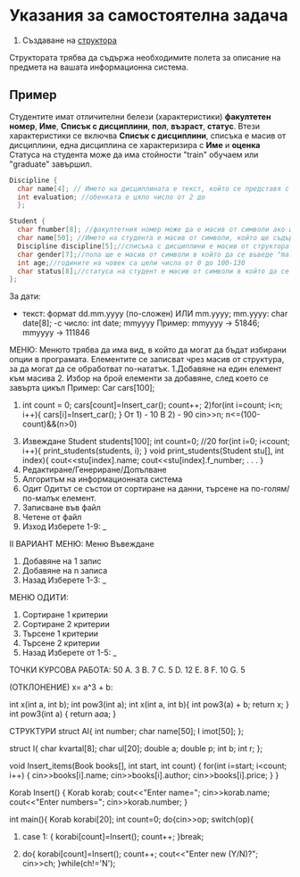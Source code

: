 # Указания за самостоятелна задача

1. Създаване на [структора](../Chapters%26Strategies/Structures)

Структората трябва да съдържа необходимите полета за описание на предмета на вашата информационна система.

## Пример

Студентите имат отличителни белези (характеристики) <b>факултетен номер</b>, <b>Име</b>, <b>Списък с дисциплини</b>, <b>пол</b>, <b>възраст</b>, <b>статус</b>. Втези характеристики се включва <b>Списък с дисциплини</b>, списъка е масив от дисциплини, една дисциплина се характеризира с <b>Име</b> и <b>оценка</b>
Статуса на студента може да има стойности "train" обучаем или "graduate" завършил.

```c++
Discipline {
  char name[4]; // Името на дисциплината е текст, който се представя с масив от символи, който може да е съкращение от първите букви на името на дисциплината
  int evaluation; //обенката е цяло число от 2 до 
  };

Student {
  char fnumber[8]; //факултетния номер може да е масив от символи ако ще се използват различни елементи от него или променлива цяло число
  char name[50]; //Името на студента е масив от символи, който ще съдържа имеда на човек
  Discipline discipline[5];//списъка с дисциплини е масив от структората Discipline в който ще се съхраняват 5 дисциплини с име и оценка
  char gender[7];//пола ще е масив от символи в който да се въведе "male" или "female"
  int age;//годините на човек са цели числа от 0 до 100-130
  char status[8];//статуса на студент е масив от символи в който да се съхрани "train" обучаем или "graduate" завършил 
};
```

За дати:
- текст: формат dd.mm.yyyy (по-сложен) ИЛИ mm.yyyy;
mm.yyyy:
char date[8];
-с число:
int date;
mmyyyy 
Пример: mmyyyy -> 51846; mmyyyy -> 111846


МЕНЮ:
Менюто трябва да има вид, в който да могат да бъдат избирани опции в програмата. Елементите се записват чрез масив от структура, за да могат да се обработват по-нататък.
1.Добавяне на един елемент към масива
2. Избор на брой елементи за добавяне, след което се завърта цикъл
Пример:
Car cars[100];
1) int count = 0;
cars[count]=Insert_car();
count++;
2)for(int i=count; i<n; i++){
cars[i]=Insert_car();
}
От 1) - 10
В 2) - 90
cin>>n;
n<=(100-count)&&(n>0)
3. Извеждане
Student students[100];
int count=0; //20
for(int i=0; i<count; i++){
print_students(students, i);
}
void print_students(Student stu[], int index){
cout<<stu[index].name;
cout<<stu[index].f_number;
.
.
.
}
4. Редактиране/Генериране/Допълване
5. Алгоритъм на информационната система 
6. Одит
Одитът се състои от сортиране на данни, търсене на по-голям/по-малък елемент.
7. Записване във файл
8. Четене от файл
9. Изход
Изберете 1-9: _



II ВАРИАНТ МЕНЮ:
Меню Въвеждане
1. Добавяне на 1 запис
2. Добавяне на n записа
3. Назад
Изберете 1-3: _


МЕНЮ ОДИТИ:
1. Сортиране 1 критерии
2. Сортиране 2 критерии
3. Търсене 1 критерии
4. Търсене 2 критерии
5. Назад
Изберете от 1-5: _


ТОЧКИ КУРСОВА РАБОТА: 50
A. 3
B. 7
C. 5
D. 12
E. 8
F. 10
G. 5



(ОТКЛОНЕНИЕ) 
x= a^3 + b:

int x(int a, int b);
int pow3(int a);
int x(int a, int b){
int pow3(a) + b;
return x;
}
int pow3(int a)
{
return a*a*a;
}

СТРУКТУРИ
struct AI{
int number;
char name[50];
I imot[50];
};

struct I{
char kvartal[8];
char ul[20];
double a;
double p;
int b;
int r;
};


void Insert_items(Book books[], int start, int count)
{
	for(int i=start; i<count; i++)
	{
		cin>>books[i].name;
		cin>>books[i].author;
		cin>>books[i].price;
	}
}




Korab Insert()
{
	Korab korab;
cout<<"Enter name=";
cin>>korab.name;
cout<<"Enter numbers=";
cin>>korab.number;
}

int main(){
Korab korabi[20]; 
int count=0;
do{cin>>op;
switch(op){
1) case 1:
{
korabi[count]=Insert();
count++;
}break;

2) do{
korabi[count]=Insert();
count++;
cout<<"Enter new (Y/N)?";
cin>>ch;
}while(ch!='N');


